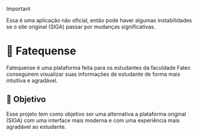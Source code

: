 > [!IMPORTANT]
> Essa é uma aplicação não oficial, então pode haver algumas instabilidades se o site original (SIGA) passar por mudanças significativas.

# 🏫 Fatequense

Fatequense é uma plataforma feita para os estudantes da faculdade Fatec conseguirem visualizar suas informações de estudante de forma mais intuitiva e agradável.

## 🎯 Objetivo

Esse projeto tem como objetivo ser uma alternativa a plataforma original (SIGA) com uma interface mais moderna e com uma experiência mais agradável ao estudante.